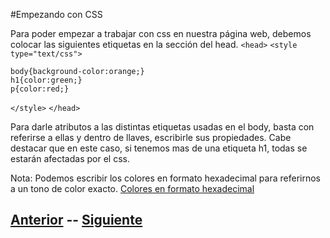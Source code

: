 #Empezando con CSS

Para poder empezar a trabajar con css en nuestra página web, debemos colocar las siguientes etiquetas en la sección del head.
`<head>`
`<style type="text/css">`

	body{background-color:orange;}
	h1{color:green;}
	p{color:red;}

`</style>`
`</head>`

Para darle atributos a las distintas etiquetas usadas en el body, basta con referirse a ellas y dentro de llaves, escribirle sus propiedades.
Cabe destacar que en este caso, si tenemos mas de una etiqueta h1, todas se estarán afectadas por el css.

Nota: Podemos escribir los colores en formato hexadecimal para referirnos a un tono de color exacto.
[Colores en formato hexadecimal](https://www.google.com.mx/?gfe_rd=cr&ei=a9t-WLmwJsXI8Aevy52wCQ#q=%23ffff00)

## [Anterior](page4.md)  --  [Siguiente](page5.md)